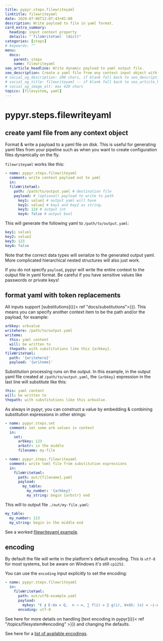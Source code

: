 ```yaml
---
title: pypyr.steps.filewriteyaml
linktitle: filewriteyaml
date: 2020-07-06T12:07:43+01:00
description: Write payload to file in yaml format.
card_extra_summary:
  heading: input context property
  details: "`fileWriteYaml` (dict)"
categories: [steps]
# keywords: ""
menu:
  docs:
    parent: steps
    name: filewriteyaml
seo_article_headline: Write dynamic payload to yaml output file.
seo_description: Create a yaml file from any context input object with replacement token formatting in a task-runner pipeline.
# social_og_description: 200 chars, if blank fall back to seo_description then description
# social_og_title: filewriteyaml -- if blank fall back to seo_article_headline > .Title. Max 70 chars
# social_og_image_alt: max 420 chars
topics: [filesystem, yaml]
---
```

# pypyr.steps.filewriteyaml
## create yaml file from any context object
Format & write a payload to a yaml file on disk. This is useful for generating
yaml files from your pipeline such as when you want to create configuration 
files dynamically on the fly.

`filewriteyaml` works like this:

```yaml
- name: pypyr.steps.filewriteyaml
  comment: write context payload out to yaml
  in:
  fileWriteYaml:
    path: /path/to/output.yaml # destination file
    payload: # (optional) payload to write to path
      key1: value1 # output yaml will have
      key2: value2 # key1 and key2 as string.
      key3: 124 # output int
      key4: false # output bool
```

This will generate the following yaml to `/path/to/output.yaml`:

```yaml
key1: value1
key2: value2
key3: 123
key4: false
```

Note that the correct data types will serialize to the generated output yaml. 
More complicated hierarchical nested structures will also just work.

If you do not specify `payload`, pypyr will write the entire context to
the output file in yaml format. Be careful if you have sensitive values
like passwords or private keys!

## format yaml with token replacements
All inputs support [substitutions]({{< ref "docs/substitutions">}}). This means 
you can specify another context item to be the path and/or the payload, for
example:

```yaml
arbkey: arbvalue
writehere: /path/to/output.yaml
writeme:
  this: yaml content
  will: be written to
  thepath: with substitutions like this {arbkey}.
fileWriteYaml:
  path: '{writehere}'
  payload: '{writeme}'
```

Substitution processing runs on the output. In this example, in the output yaml 
file created at `/path/to/output.yaml`, the `{arbkey}` expression in the last 
line will substitute like this:

```yaml
this: yaml content
will: be written to
thepath: with substitutions like this arbvalue.
```

As always in pypyr, you can construct a value by embedding & combining
substitution expressions in other strings:

```yaml
- name: pypyr.steps.set
  comment: set some arb values in context
  in:
    set:
      arbkey: 123
      arbstr: in the middle
      filename: my-file

- name: pypyr.steps.filewriteyaml
  comment: write toml file from substitution expressions
  in:
    fileWriteYaml:
      path: out/{filename}.yaml
      payload:
        my_table:
          my_number: '{arbkey}'
          my_string: begin {arbstr} end
```

This will to output file `./out/my-file.yaml`:
```yaml
my_table:
  my_number: 123
  my_string: begin in the middle end
```

See a worked [filewriteyaml example](https://github.com/pypyr/pypyr-example/tree/main/pipelines/filewriteyaml.yaml).

## encoding
By default the file will write in the platform's default encoding. This is
`utf-8` for most systems, but be aware on Windows it's still `cp1252`.

You can use the `encoding` input explicitly to set the encoding:

```yaml
- name: pypyr.steps.filewriteyaml
  in:
    fileWriteYaml:
      path: out/utf8-example.yaml
      payload:
        mykey: "€ ∮ E⋅da = Q,  n → ∞, ∑ f(i) = ∏ g(i), ∀x∈ℝ: ⌈x⌉ = −⌊−x⌋, α ∧ ¬β = ¬(¬α ∨ β)"
      encoding: utf-8
```

See here for more details on handling [text encoding in pypyr]({{< ref
"/topics/filesystem#encoding" >}}) and changing the defaults.

See here for a [list of available encodings](https://docs.python.org/3/library/codecs.html#standard-encodings).